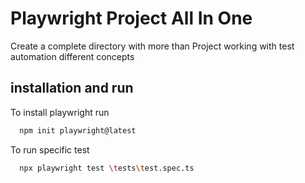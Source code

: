 # Playwright Project All In One 


Create a complete directory with more than Project
working with test automation different concepts




## installation and run

To install playwright run

```bash
  npm init playwright@latest  
```

To run specific test

```bash
  npx playwright test \tests\test.spec.ts
```
